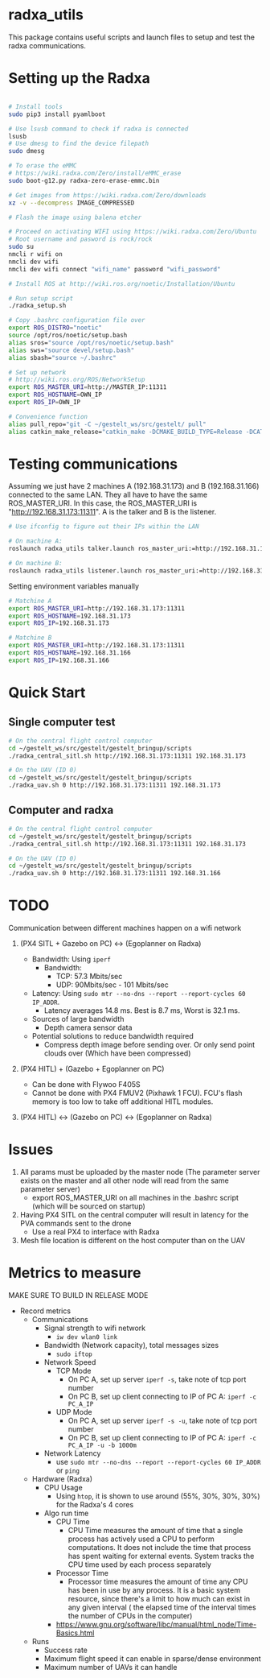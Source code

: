 # radxa_utils
This package contains useful scripts and launch files to setup and test the radxa communications.

# Setting up the Radxa

```bash

# Install tools
sudo pip3 install pyamlboot

# Use lsusb command to check if radxa is connected
lsusb
# Use dmesg to find the device filepath
sudo dmesg

# To erase the eMMC 
# https://wiki.radxa.com/Zero/install/eMMC_erase
sudo boot-g12.py radxa-zero-erase-emmc.bin

# Get images from https://wiki.radxa.com/Zero/downloads
xz -v --decompress IMAGE_COMPRESSED

# Flash the image using balena etcher

# Proceed on activating WIFI using https://wiki.radxa.com/Zero/Ubuntu
# Root username and pasword is rock/rock
sudo su
nmcli r wifi on
nmcli dev wifi
nmcli dev wifi connect "wifi_name" password "wifi_password"

# Install ROS at http://wiki.ros.org/noetic/Installation/Ubuntu

# Run setup script
./radxa_setup.sh

# Copy .bashrc configuration file over
export ROS_DISTRO="noetic"
source /opt/ros/noetic/setup.bash
alias sros="source /opt/ros/noetic/setup.bash"
alias sws="source devel/setup.bash"
alias sbash="source ~/.bashrc"

# Set up network
# http://wiki.ros.org/ROS/NetworkSetup
export ROS_MASTER_URI=http://MASTER_IP:11311
export ROS_HOSTNAME=OWN_IP
export ROS_IP=OWN_IP

# Convenience function
alias pull_repo="git -C ~/gestelt_ws/src/gestelt/ pull"
alias catkin_make_release="catkin_make -DCMAKE_BUILD_TYPE=Release -DCATKIN_BLACKLIST_PACKAGES="rviz_plugins""
```

# Testing communications
Assuming we just have 2 machines A (192.168.31.173) and B (192.168.31.166) connected to the same LAN.
They all have to have the same ROS_MASTER_URI. In this case, the ROS_MASTER_URI is "http://192.168.31.173:11311". A is the talker and B is the listener.


```bash
# Use ifconfig to figure out their IPs within the LAN

# On machine A:
roslaunch radxa_utils talker.launch ros_master_uri:=http://192.168.31.173:11311 ros_ip:=192.168.31.173

# On machine B:
roslaunch radxa_utils listener.launch ros_master_uri:=http://192.168.31.173:11311 ros_ip:=192.168.31.166
```

Setting environment variables manually
```bash
# Matchine A
export ROS_MASTER_URI=http://192.168.31.173:11311
export ROS_HOSTNAME=192.168.31.173
export ROS_IP=192.168.31.173

# Matchine B
export ROS_MASTER_URI=http://192.168.31.173:11311
export ROS_HOSTNAME=192.168.31.166
export ROS_IP=192.168.31.166
```

# Quick Start

## Single computer test
```bash
# On the central flight control computer
cd ~/gestelt_ws/src/gestelt/gestelt_bringup/scripts
./radxa_central_sitl.sh http://192.168.31.173:11311 192.168.31.173

# On the UAV (ID 0)
cd ~/gestelt_ws/src/gestelt/gestelt_bringup/scripts
./radxa_uav.sh 0 http://192.168.31.173:11311 192.168.31.173
```

## Computer and radxa
```bash
# On the central flight control computer
cd ~/gestelt_ws/src/gestelt/gestelt_bringup/scripts
./radxa_central_sitl.sh http://192.168.31.173:11311 192.168.31.173

# On the UAV (ID 0)
cd ~/gestelt_ws/src/gestelt/gestelt_bringup/scripts
./radxa_uav.sh 0 http://192.168.31.173:11311 192.168.31.166
```

# TODO
Communication between different machines happen on a wifi network

1. (PX4 SITL + Gazebo on PC) <-> (Egoplanner on Radxa)   
    - Bandwidth: Using `iperf`
        - Bandwidth:
            - TCP: 57.3 Mbits/sec 
            - UDP: 90Mbits/sec - 101 Mbits/sec
    - Latency: Using `sudo mtr --no-dns --report --report-cycles 60 IP_ADDR`. 
        - Latency averages 14.8 ms. Best is 8.7 ms, Worst is 32.1 ms.
    - Sources of large bandwidth
        - Depth camera sensor data
    - Potential solutions to reduce bandwidth required
        - Compress depth image before sending over. Or only send point clouds over (Which have been compressed)
2. (PX4 HITL) + (Gazebo + Egoplanner on PC)
    - Can be done with Flywoo F405S
    - Cannot be done with PX4 FMUV2 (Pixhawk 1 FCU). FCU's flash memory is too low to take off additional HITL modules.
    
3. (PX4 HITL) <-> (Gazebo on PC) <-> (Egoplanner on Radxa)

# Issues
1. All params must be uploaded by the master node (The parameter server exists on the master and all other node will read from the same parameter server)
    - export ROS_MASTER_URI on all machines in the .bashrc script (which will be sourced on startup)
2. Having PX4 SITL on the central computer will result in latency for the PVA commands sent to the drone
    - Use a real PX4 to interface with Radxa
3. Mesh file location is different on the host computer than on the UAV

# Metrics to measure
MAKE SURE TO BUILD IN RELEASE MODE

- Record metrics 
    - Communications
        - Signal strength to wifi network
            - `iw dev wlan0 link`
        - Bandwidth (Network capacity), total messages sizes
            - `sudo iftop`
        - Network Speed 
            - TCP Mode
                - On PC A, set up server `iperf -s`, take note of tcp port number
                - On PC B, set up client connecting to IP of PC A: `iperf -c PC_A_IP`
            - UDP Mode
                - On PC A, set up server `iperf -s -u`, take note of tcp port number
                - On PC B, set up client connecting to IP of PC A: `iperf -c PC_A_IP -u -b 1000m`
        - Network Latency
            - use `sudo mtr --no-dns --report --report-cycles 60 IP_ADDR` or `ping`
    - Hardware (Radxa)
        - CPU Usage
            - Using `htop`, it is shown to use around (55%, 30%, 30%, 30%) for the Radxa's 4 cores
        - Algo run time
            - CPU Time
                - CPU Time measures the amount of time that a single process has actively used a CPU to perform computations. It does not include the time that process has spent waiting for external events. System tracks the CPU time used by each process separately
            - Processor Time
                - Processor time measures the amount of time any CPU has been in use by any process. It is a basic system resource, since there's a limit to how much can exist in any given interval ( the elapsed time of the interval times the number of CPUs in the computer)
            - https://www.gnu.org/software/libc/manual/html_node/Time-Basics.html
    - Runs
        - Success rate
        - Maximum flight speed it can enable in sparse/dense environment
        - Maximum number of UAVs it can handle
